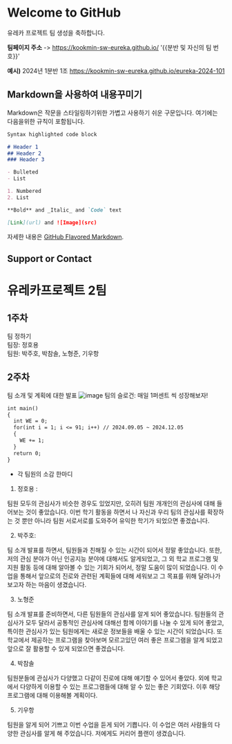 # Welcome to GitHub

유레카 프로젝트 팀 생성을 축하합니다.

**팀페이지 주소** -> https://kookmin-sw-eureka.github.io/ '{{분반 및 자신의 팀 번호}}'

**예시)** 2024년 1분반 1조  https://kookmin-sw-eureka.github.io/eureka-2024-101

## Markdown을 사용하여 내용꾸미기

Markdown은 작문을 스타일링하기위한 가볍고 사용하기 쉬운 구문입니다. 여기에는 다음을위한 규칙이 포함됩니다.

```markdown
Syntax highlighted code block

# Header 1
## Header 2
### Header 3

- Bulleted
- List

1. Numbered
2. List

**Bold** and _Italic_ and `Code` text

[Link](url) and ![Image](src)
```

자세한 내용은 [GitHub Flavored Markdown](https://guides.github.com/features/mastering-markdown/).

## Support or Contact

# 유레카프로젝트 2팀

## 1주차

팀 정하기 \
팀장: 정호용 \
팀원: 박주호, 박참솔, 노형준, 기우항

## 2주차

팀 소개 및 계획에 대한 발표
![image](https://github.com/user-attachments/assets/448ae76a-668b-4fcd-8842-273c1c247b20)
팀의 슬로건: 매일 1퍼센트 씩 성장해보자!

```markdown
int main()
{
  int WE = 0;
  for(int i = 1; i <= 91; i++) // 2024.09.05 ~ 2024.12.05
  {
    WE += 1;
  }
  return 0;
}
```

- 각 팀원의 소감 한마디

1. 정호용 : 

팀원 모두의 관심사가 비슷한 경우도 있었지만, 오히려 팀원 개개인의 관심사에 대해 들어보는 것이 좋았습니다.
이번 학기 활동을 하면서 나 자신과 우리 팀의 관심사를 확장하는 것 뿐만 아니라 팀원 서로서로를 도와주어 유익한 학기가 되었으면 좋겠습니다.

2. 박주호:

팀 소개 발표를 하면서, 팀원들과 친해질 수 있는 시간이 되어서 정말 좋았습니다. 또한, 저의 관심 분야가 아닌 인공지능 분야에 대해서도 알게되었고, 그 외 학교 프로그램 및 지원 활동 등에 대해 알아볼 수 있는 기회가 되어서, 정말 도움이 많이 되었습니다. 이 수업을 통해서 앞으로의 진로와 관련된 계획들에 대해 세워보고 그 목표를 위해 달려나가보고자 하는 마음이 생겼습니다.

3. 노형준

팀 소개 발표를 준비하면서, 다른 팀원들의 관심사를 알게 되어 좋았습니다. 팀원들의 관심사가 모두 달라서  공통적인 관심사에 대해선 함께 이야기를 나눌 수 있게 되어 좋았고,
특이한 관심사가 있는 팀원에게는 새로운 정보들을 배울 수 있는 시간이 되었습니다.
또 학교에서 제공하는 프로그램을 찾아보며 모르고있던 여러 좋은 프로그램을 알게 되었고 앞으로 잘 활용할 수 있게 되었으면 좋겠습니다.

4. 박참솔

팀원분들에 관심사가 다양했고 다같이 진로에 대해 얘기할 수 있어서 좋았다. 외에 학교에서 다양하게 이용할 수 있는 프로그램들에 대해 알 수 있는 좋은 기회였다. 이후 해당 프로그램에 대해 이용해볼 계획이다.

5. 기우항

팀원을 알게 되어 기쁘고 이번 수업을 듣게 되어 기쁩니다. 이 수업은 여러 사람들의 다양한 관심사를 알게 해 주었습니다. 저에게도 커리어 플랜이 생겼습니다.



